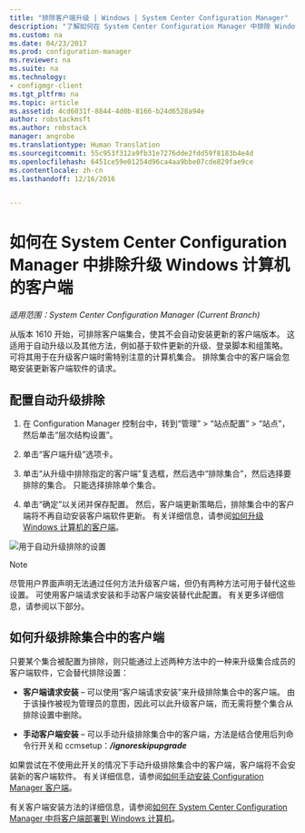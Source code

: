 ```yaml
---
title: "排除客户端升级 | Windows | System Center Configuration Manager"
description: "了解如何在 System Center Configuration Manager 中排除 Windows 客户端的升级。"
ms.custom: na
ms.date: 04/23/2017
ms.prod: configuration-manager
ms.reviewer: na
ms.suite: na
ms.technology:
- configmgr-client
ms.tgt_pltfrm: na
ms.topic: article
ms.assetid: 4cd6031f-8844-4d0b-8166-b24d6528a94e
author: robstackmsft
ms.author: robstack
manager: angrobe
ms.translationtype: Human Translation
ms.sourcegitcommit: 55c953f312a9fb31e7276dde2fdd59f8183b4e4d
ms.openlocfilehash: 6451ce59e01254d96ca4aa9bbe07cde829fae9ce
ms.contentlocale: zh-cn
ms.lasthandoff: 12/16/2016


---
```

# <a name="how-to-exclude-upgrading-clients-for-windows-computers-in-system-center-configuration-manager"></a>如何在 System Center Configuration Manager 中排除升级 Windows 计算机的客户端

*适用范围：System Center Configuration Manager (Current Branch)*

从版本 1610 开始，可排除客户端集合，使其不会自动安装更新的客户端版本。 这适用于自动升级以及其他方法，例如基于软件更新的升级、登录脚本和组策略。 可将其用于在升级客户端时需特别注意的计算机集合。 排除集合中的客户端会忽略安装更新客户端软件的请求。

## <a name="configure-exclusion-for-automatic-upgrades"></a>配置自动升级排除

1. 在 Configuration Manager 控制台中，转到“管理” > “站点配置” > “站点”，然后单击“层次结构设置”。

2. 单击“客户端升级”选项卡。

3. 单击“从升级中排除指定的客户端”复选框，然后选中“排除集合”，然后选择要排除的集合。 只能选择排除单个集合。

4.  单击“确定”以关闭并保存配置。 然后，客户端更新策略后，排除集合中的客户端将不再自动安装客户端软件更新。 有关详细信息，请参阅[如何升级 Windows 计算机的客户端](upgrade-clients-for-windows-computers.md)。

![用于自动升级排除的设置](media/automatic_upgrade_exclusion.png)



>[!NOTE]
>尽管用户界面声明无法通过任何方法升级客户端，但仍有两种方法可用于替代这些设置。 可使用客户端请求安装和手动客户端安装替代此配置。 有关更多详细信息，请参阅以下部分。

## <a name="how-to-upgrade-a-client-that-is-in-an-excluded-collection"></a>如何升级排除集合中的客户端

只要某个集合被配置为排除，则只能通过上述两种方法中的一种来升级集合成员的客户端软件，它会替代排除设置：
 - **客户端请求安装** – 可以使用“客户端请求安装”来升级排除集合中的客户端。 由于该操作被视为管理员的意图，因此可以此升级客户端，而无需将整个集合从排除设置中删除。       

 - **手动客户端安装** – 可以手动升级排除集合中的客户端，方法是结合使用后列命令行开关和 ccmsetup：***/ignoreskipupgrade***

  如果尝试在不使用此开关的情况下手动升级排除集合中的客户端，客户端将不会安装新的客户端软件。 有关详细信息，请参阅[如何手动安装 Configuration Manager 客户端](/sccm/core/clients/deploy/deploy-clients-to-windows-computers#BKMK_Manual)。

有关客户端安装方法的详细信息，请参阅[如何在 System Center Configuration Manager 中将客户端部署到 Windows 计算机](/sccm/core/clients/deploy/deploy-clients-to-windows-computers)。


